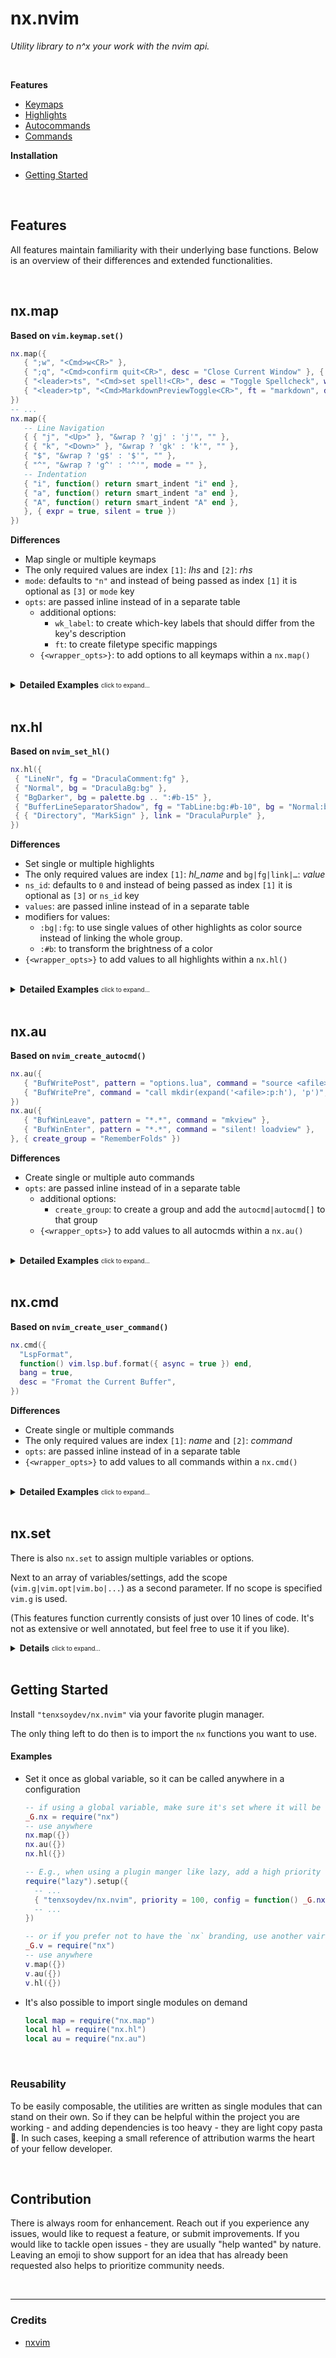 # nx.nvim

_Utility library to n^x your work with the nvim api._

<br>

**Features**

- [Keymaps](#nxmap)
- [Highlights](#nxhl)
- [Autocommands](#nxau)
- [Commands](#nxcmd)

**Installation**

- [Getting Started](#getting-started)

<br>

## Features

All features maintain familiarity with their underlying base functions. Below is an overview of their differences and extended functionalities.

<br>

## nx.map

**Based on `vim.keymap.set()`**

```lua
nx.map({
   { ";w", "<Cmd>w<CR>" },
   { ";q", "<Cmd>confirm quit<CR>", desc = "Close Current Window" }, {
   { "<leader>ts", "<Cmd>set spell!<CR>", desc = "Toggle Spellcheck", wk_label = "Spellcheck"} },
   { "<leader>tp", "<Cmd>MarkdownPreviewToggle<CR>", ft = "markdown", desc = "Toggle Markdown Preview" }
})
-- ...
nx.map({
   -- Line Navigation
   { { "j", "<Up>" }, "&wrap ? 'gj' : 'j'", "" },
   { { "k", "<Down>" }, "&wrap ? 'gk' : 'k'", "" },
   { "$", "&wrap ? 'g$' : '$'", "" },
   { "^", "&wrap ? 'g^' : '^'", mode = "" },
   -- Indentation
   { "i", function() return smart_indent "i" end },
   { "a", function() return smart_indent "a" end },
   { "A", function() return smart_indent "A" end },
   }, { expr = true, silent = true })
})
```

**Differences**

- Map single or multiple keymaps
- The only required values are index `[1]`: _lhs_ and `[2]`: _rhs_
- `mode`: defaults to `"n"` and instead of being passed as index `[1]` it is optional as `[3]` or `mode` key
- `opts`: are passed inline instead of in a separate table
  - additional options:
    - `wk_label`: to create which-key labels that should differ from the key's description
    - `ft`: to create filetype specific mappings
  - `{<wrapper_opts>}`: to add options to all keymaps within a `nx.map()`

<br>

<details>
<summary><b>Detailed Examples</b> <sub><sup>click to expand...</sup></sub></summary><br>

- ##### Feature overview

  ```lua
  nx.map({ ";q", "<Cmd>confirm quit<CR>", desc = "Close Current Window" })
  ---@ ╰── set a single keymap
  ---@ ╭── or lists of keymaps
  nx.map({
     -- Line Navigation
     ---@    ╭── multiple lhs
     { { "j", "<Up>" }, "&wrap ? 'gj' : 'j'", "" },
     { { "k", "<Down>" }, "&wrap ? 'gk' : 'k'", "" },
     { "$", "&wrap ? 'g$' : '$'", "" },
     { "^", "&wrap ? 'g^' : '^'", "" },
     -- Indentation
     { "i", function() return smart_indent "i" end },
     { "a", function() return smart_indent "a" end },
     { "A", function() return smart_indent "A" end },
     }, { expr = true, silent = true })
  ---@      ╰── wrapper opts apply options to all entries

  nx.map({
     { "<Esc>", "<Esc>", "i" },
     { "<C-c>", "<Cmd>close<CR>", { "i", "x" } },
     { "q", "<Cmd>close<CR>", "x" },
     ---@ set filetype keymaps ──╮ (in {wrapper_opts} or for single keymaps)
  }, { buffer = 0, ft = "DressingInput" })
  ```

  <br>

- ##### Mode

  Specify a `mode|mode[]` other than `"n"` as index `[3]` or `mode` key (inline or in `wrapper_opts`).

  ```lua
  nx.map({
  { "<kEnter>", "<CR>", { "", "!" }, desc = "Enter" }
  ---@ ^=                      ╰── or  ──╮
  { "<kEnter>", "<CR>", desc = "Enter", mode = { "", "!" } }
  }, { mode = { "", "!" }) -- or in wrapper_opts (here it has to be the `mode` key)
  ```

  <br>

- ##### Wrapper options

  Add options to all entries in a list of keymaps _- inline keymap options are treated with higher priority and won't be overwritten by wrapper options_. As an example let's use nx.map for <a target="_blank" href="https://github.com/neovim/nvim-lspconfig#suggested-configuration">nvim-lspconfig#suggested-configuration</a>

  ```lua
  ---@ common

  local opts = { noremap=true, silent=true }
  vim.keymap.set('n', '<space>e', vim.diagnostic.open_float, opts)
  vim.keymap.set('n', '[d', vim.diagnostic.goto_prev, opts)
  vim.keymap.set('n', ']d', vim.diagnostic.goto_next, opts)
  vim.keymap.set('n', '<space>q', vim.diagnostic.setloclist, opts)

  local on_attach = function(client, bufnr)
     local bufopts = { noremap=true, silent=true, buffer=bufnr }
     vim.keymap.set('n', 'gD', vim.lsp.buf.declaration, bufopts)
     vim.keymap.set('n', 'gd', vim.lsp.buf.definition, bufopts)
     vim.keymap.set('n', 'K', vim.lsp.buf.hover, bufopts)
     vim.keymap.set('n', 'gi', vim.lsp.buf.implementation, bufopts)
     vim.keymap.set('n', '<C-k>', vim.lsp.buf.signature_help, bufopts)
     vim.keymap.set('n', '<space>wa', vim.lsp.buf.add_workspace_folder, bufopts)
     vim.keymap.set('n', '<space>wr', vim.lsp.buf.remove_workspace_folder, bufopts)
     vim.keymap.set('n', '<space>wl', function()
        print(vim.inspect(vim.lsp.buf.list_workspace_folders()))
     end, bufopts)
     vim.keymap.set('n', '<space>D', vim.lsp.buf.type_definition, bufopts)
     vim.keymap.set('n', '<space>rn', vim.lsp.buf.rename, bufopts)
     vim.keymap.set('n', '<space>ca', vim.lsp.buf.code_action, bufopts)
     vim.keymap.set('n', 'gr', vim.lsp.buf.references, bufopts)
     vim.keymap.set('n', '<space>f', function() vim.lsp.buf.format { async = true } end, bufopts)
  end
  ```

  ```lua
  ---@ nx.map

  nx.map({
     { "<space>e", vim.diagnostic.open_float },
     { "[d", vim.diagnostic.goto_prev },
     { "]d", vim.diagnostic.goto_next },
     { "<space>q", vim.diagnostic.setloclist },
  }, { noremap = true, silent = true })

  local on_attach = function(client, bufnr)
     nx.map({
        { "gD", vim.lsp.buf.declaration },
        { "gd", vim.lsp.buf.definition },
        { "K", vim.lsp.buf.hover },
        { "gi", vim.lsp.buf.implementation },
        { "<C-k>", vim.lsp.buf.signature_help },
        { "<space>wa", vim.lsp.buf.add_workspace_folder },
        { "<space>wr", vim.lsp.buf.remove_workspace_folder },
        { "<space>wl", function() print(vim.inspect(vim.lsp.buf.list_workspace_folders())) end },
        { "<space>D", vim.lsp.buf.type_definition },
        { "<space>rn", vim.lsp.buf.rename },
        { "<space>ca", vim.lsp.buf.code_action },
        { "gr", vim.lsp.buf.references },
        { "<space>f", function() vim.lsp.buf.format { async = true } end },
     }, { noremap = true, silent = true, buffer = bufnr })
  end
  ```

  <br>

- ##### Custom which-key labels

  Register which-key labels that should differ from the mappings' description.
  They can be a `string` literal, `"ignore"`(^=`"which_key_ignore"`), or `{ sub_desc = "<pattern>" }` to exclude a pattern of the mappings `desc` key.

  <!-- panvimdoc-ignore-start -->

  <table>
    <tr align="center">
      <td width="400">
        <a href="https://user-images.githubusercontent.com/34311583/219030703-2592465d-6d3e-4283-ab0d-7e00c343e651.png">
          <img src="https://user-images.githubusercontent.com/34311583/219030703-2592465d-6d3e-4283-ab0d-7e00c343e651.png" />
        </a>
        <sup>
          <em>E.g., <code>Search</code> group</em>
        </sup>
        <br />
        <sup><em>🟣 desc labels | 🔵 custom labels</em></sup>
      </td>
      <td width="400">
        <a href="https://user-images.githubusercontent.com/34311583/219030828-1531aa9a-3fe1-4da1-96d9-0c558046df75.png">
          <img src="https://user-images.githubusercontent.com/34311583/219030828-1531aa9a-3fe1-4da1-96d9-0c558046df75.png" />
        </a>
        <sup>
          <em>E.g., <code>Toggle</code> group</em>
        </sup>
        <br />
        <sup><em>🟣 desc labels | 🔵 custom labels</em></sup>
      </td>
      <td width="400">
        <a href="https://user-images.githubusercontent.com/34311583/219030985-6c54cfca-b088-435b-b8b4-f596fa242056.png">
          <img src="https://user-images.githubusercontent.com/34311583/219030985-6c54cfca-b088-435b-b8b4-f596fa242056.png" />
        </a>
        <sup>
          <em>Preserve searchable description<br /></em>
        </sup>
        <sup>
          <em>e.g.: <code>:Telescope keymaps</code></em>
        </sup>
      </td>
    </tr>
  </table>

  <!-- panvimdoc-ignore-end -->

  The example below uses `wk_label` for a "`SnipRun`-keymap-family". It excludes the string `"SnipRun"` from being added to every entry on their which-key page.

  ```lua
  ---@ method 1: a custom `wk_label` per key
  nx.map {
     { "<leader>Rc", "<Cmd>SnipClose<CR>", desc = "Close SnipRun", wk_label = "Close" },
     { "<leader>Rf", "<Cmd>%SnipRun<CR>", desc = "Run File" },
     { "<leader>Ri", "<Cmd>SnipInfo<CR>", desc = "SnipRun Info", wk_label = "Info" },
     { "<leader>Rm", "<Cmd>SnipReplMemoryClean<CR>", desc = "SnipRun Clean Memory", wk_label = "Clean Memory" },
     { "<leader>Rr", "<Cmd>SnipReset<CR>", desc = "Reset SnipRun", wk_label = "Reset" },
     { "<leader>Rx", "<Cmd>SnipTerminate<CR>", desc = "Terminate SnipRun", wk_label = "Terminate" },
     { "<leader>R", "<Esc><Cmd>'<,'>SnipRun<CR>", "v", desc = "SnipRun Range", wk_label = "Run Range" },
  }

  ---@ method 2: use `sub_desc` in `wrapper_opts` to remove `SnipRun` from all entries
  nx.map({
     { "<leader>Rc", "<Cmd>SnipClose<CR>", desc = "Close SnipRun" },
     { "<leader>Rf", "<Cmd>%SnipRun<CR>", desc = "Run File" },
     { "<leader>Ri", "<Cmd>SnipInfo<CR>", desc = "SnipRun Info" },
     { "<leader>Rm", "<Cmd>SnipReplMemoryClean<CR>", desc = "SnipRun Clean Memory" },
     { "<leader>Rr", "<Cmd>SnipReset<CR>", desc = "Reset SnipRun" },
     { "<leader>Rx", "<Cmd>SnipTerminate<CR>", desc = "Terminate SnipRun" },
     { "<leader>RR", "<Esc><Cmd>'<,'>SnipRun<CR>", "v", desc = "SnipRun Range" },
  }, { wk_label = { sub_desc = "SnipRun" } })
  ```

  <br>

- ##### Type Annotations

  Allow your language server to assist you with hovers, completions, and diagnostics.

  <!-- panvimdoc-ignore-start -->

  <table>
    <tr align="center">
      <td>
        <a href="https://user-images.githubusercontent.com/34311583/219031105-f29cf684-dc64-4f63-8a05-e310e434b4ba.png">
          <img src="https://user-images.githubusercontent.com/34311583/219031105-f29cf684-dc64-4f63-8a05-e310e434b4ba.png" />
        </a>
        <sup><em>function hover</em></sup>
      </td>
      <td>
        <a href="https://user-images.githubusercontent.com/34311583/219031245-23176c70-bdb7-424d-a209-6af79fc757e8.png">
          <img src="https://user-images.githubusercontent.com/34311583/219031245-23176c70-bdb7-424d-a209-6af79fc757e8.png" />
        </a>
        <sup><em>field hover</em></sup>
      </td>
    </tr>
    <tr></tr>
    <tr align="center">
      <td>
        <a href="https://user-images.githubusercontent.com/34311583/219031260-c321d48d-f7ae-4e3f-b2ec-8cb7265a4905.png">
          <img src="https://user-images.githubusercontent.com/34311583/219031260-c321d48d-f7ae-4e3f-b2ec-8cb7265a4905.png" />
        </a>
        <sup><em>cmp</em></sup>
      </td>
      <td>
        <a href="https://user-images.githubusercontent.com/34311583/219030703-2592465d-6d3e-4283-ab0d-7e00c343e651.png">
          <img src="https://user-images.githubusercontent.com/34311583/219031166-52da4130-7f98-41bd-a783-07915ea74859.png" />
        </a>
        <sup><em>diagnostic</em></sup>
      </td>
    </tr>
  </table>

  <!-- panvimdoc-ignore-end -->

  This requires your runtime environment to be configured to include your plugin directories. An easy way is to have this automated using <a target="_blank" href="https://github.com/folke/neodev.nvim">folke/neodev.nvim</a>.

</details>

<br>

## nx.hl

**Based on `nvim_set_hl()`**

```lua
nx.hl({
 { "LineNr", fg = "DraculaComment:fg" },
 { "Normal", bg = "DraculaBg:bg" },
 { "BgDarker", bg = palette.bg .. ":#b-15" },
 { "BufferLineSeparatorShadow", fg = "TabLine:bg:#b-10", bg = "Normal:bg" } }
 { { "Directory", "MarkSign" }, link = "DraculaPurple" },
})
```

**Differences**

- Set single or multiple highlights
- The only required values are index `[1]`: _hl_name_ and `bg|fg|link|…`: _value_
- `ns_id`: defaults to `0` and instead of being passed as index `[1]` it is optional as `[3]` or `ns_id` key
- `values`: are passed inline instead of in a separate table
- modifiers for values:
  - `:bg|:fg`: to use single values of other highlights as color source instead of linking the whole group.
  - `:#b`: to transform the brightness of a color
- `{<wrapper_opts>}` to add values to all highlights within a `nx.hl()`

<br>

<details>
<summary><b>Detailed Examples</b> <sub><sup>click to expand...</sup></sub></summary><br>

- ##### Feature overview

  ```lua
  nx.hl({ "GitSignsCurrentLineBlame", fg = "Debug:fg", bg = "CursorLine:bg", italic = true })
  ---@ ╰── set a single highlight
  ---@ ╭── or lists of highlights
  nx.hl({
     { "Hex", fg = "#9370DB" },            --   ╮
     { "ColorName", fg = "MediumPurple" }, ---@ ├  kinds of values already possible without nx.nvim
     { "Decimal", fg = 9662683 },          --   ╯
     --
     { "Winbar", fg = "DraculaComment:fg" },
     ---@                       ╭────╯  use single values from other highlight groups
     { "Normal", bg = "DraculaBg:bg" },
     ---@ use a color with transformed brightness  ──╮ ╭─ darken
     { "BufferLineSeparatorShadow", fg = "TabLine:bg:#b-10", bg = "Normal:bg" } }
     ---@ e.g., with hex var ──╮         ╭─ brighten
     { "BgLight", bg = palette.bg .. ":#b+15" },
     ---@           ╭── multiple highlight names
     { { "Directory", "MarkSign" }, link = "DraculaPurple" },
  }, { bold = true, italic = true })
  ---@    ╰── wrapper opts apply values to all entries
  ```

  <br>

- ##### Wrapper options

  Add values to all entries in a list of highlights _- inline values are treated with higher priority and won't be overwritten by wrapper options_.

  ```lua
  nx.hl({
     { "NeoTreeTabActive", bg = "NeoTreeNormal:bg" },
     { "NeoTreeTabInactive", fg = "NeoTreeDimText:fg" },   -- ╮
     { "NeoTreeTabSeparatorInactive", fg = "TabLine:bg" }, -- ┤
  }, { bg = "TabLine:bg" }) ---@    applies `bg` these     -- ╯
  ```

</details>

<br>

## nx.au

**Based on `nvim_create_autocmd()`**

```lua
nx.au({
   { "BufWritePost", pattern = "options.lua", command = "source <afile>", desc = "Execute files on save" },
   { "BufWritePre", command = "call mkdir(expand('<afile>:p:h'), 'p')", desc = "Create non-existent parents" },
})
nx.au({
   { "BufWinLeave", pattern = "*.*", command = "mkview" },
   { "BufWinEnter", pattern = "*.*", command = "silent! loadview" },
}, { create_group = "RememberFolds" })
```

**Differences**

- Create single or multiple auto commands
- `opts`: are passed inline instead of in a separate table
  - additional options:
    - `create_group`: to create a group and add the `autocmd|autocmd[]` to that group
  - `{<wrapper_opts>}` to add values to all autocmds within a `nx.au()`

<br>

<details>
<summary><b>Detailed Examples</b> <sub><sup>click to expand...</sup></sub></summary><br>

- ##### Feature Description

  ```lua
  nx.au({ "FocusGained", pattern = "*.*", command = "checktime", desc = "Check if buffer changed outside of vim" })
  ---@ ╰── create a single autocommand
  ---@ ╭── or lists of autocommands
  nx.au({
     { "BufWinLeave", pattern = "*.*", command = "mkview" },
     { "BufWinEnter", pattern = "*.*", command = "silent! loadview" },
  }, { pattern = "*.*" })
  ---@     ╰── wrapper opts apply values to all entries without them
  ```

  <br>

- ##### Autocommand groups

  Besides the usual adding to existing autocommand groups using the `group` key, it is possible to create autocommand groups on the fly with the `create_group` key.

  ```lua
  nx.au({
     "BufWritePre",
     -- group = "FormatOnSave", ---@ use `group` as usual to add the autocmd to an already existing group
     create_group = "FormatOnSave", ---@ or create a new group while creating the autocmd
     callback = function()
        if next(vim.lsp.get_active_clients({ bufnr = 0 })) == nil then return end
        vim.lsp.buf.format({ async = false })
     end,
  })
  nx.au({
     { "BufWinLeave", pattern = "*.*", command = "mkview" },
     { "BufWinEnter", pattern = "*.*", command = "silent! loadview" },
     ---@   ╭── create an autocommand group in `wrapper_opts` and add all autocommands within this "nx.au()" call
  }, { create_group = "RememberFolds" })
  ```

</details>

<br>

## nx.cmd

**Based on `nvim_create_user_command()`**

```lua
nx.cmd({
  "LspFormat",
  function() vim.lsp.buf.format({ async = true }) end,
  bang = true,
  desc = "Fromat the Current Buffer",
})
```

**Differences**

- Create single or multiple commands
- The only required values are index `[1]`: _name_ and `[2]`: _command_
- `opts`: are passed inline instead of in a separate table
- `{<wrapper_opts>}` to add values to all commands within a `nx.cmd()`

<br>

<details>
<summary><b>Detailed Examples</b> <sub><sup>click to expand...</sup></sub></summary><br>

- ##### Feature Description

  ```lua
  ---@ ╭── create a single command
  nx.cmd({ "ResetTerminal", function() vim.cmd("set scrollback=1 | sleep 10m | set scrollback=10000") end })
  ---@ ╭── or lists of commands
  nx.cmd({
     { "LspFormat", function() vim.lsp.buf.format({ async = true }) end },
     { "LspToggleAutoFormat", function(opt) toggle_format_on_save(opt.args) end, nargs = "?" },
     { "ToggleBufferDiagnostics", function() toggle_buffer_diags(vim.fn.bufnr()) end },
  }, { bang = true })
  ---@   ╰── wrapper opts apply options to all entries without them
  ```

</details>

<br>

## nx.set

There is also `nx.set` to assign multiple variables or options.

Next to an array of variables/settings, add the scope (`vim.g|vim.opt|vim.bo|...`) as a second parameter. If no scope is specified `vim.g` is used.

(This features function currently consists of just over 10 lines of code. It's not as extensive or well annotated, but feel free to use it if you like).

<details>

<summary><b>Details</b> <sub><sup>click to expand...</sup></sub></summary><br>

- Variables

  ```lua
  nx_set({
     dracula_italic = 1,
     dracula_bold = 1,
     dracula_full_special_attrs_support = 1,
     dracula_colorterm = 0,
  })
  -- common way:
  vim.g.dracula_italic = 1
  vim.g.dracula_bold = 1
  vim.g.dracula_full_special_attrs_support = 1
  vim.g.dracula_colorterm = 0
  ```

- Options

  ```lua
  nx.set({
     -- General
     clipboard = "unnamedplus", -- use system clipboard
     mouse = "a", -- allow mouse in all modes
     showmode = false, -- print vim mode on enter
     termguicolors = true, -- set term gui colors
     timeoutlen = 350, -- time to wait for a mapped sequence to complete
     fillchars__append = [[eob: ,fold: ,foldopen:,foldsep: ,foldclose:›, vert:▏]],
     listchars__append = [[space:⋅, trail:⋅, eol:↴]],
     -- Auxiliary files
     undofile = true, -- enable persistent undo
     backup = false, -- create a backup file
     swapfile = false, -- create a swap file
     -- Command line
     cmdheight = 0,
     -- Completion menu
     pumheight = 14, -- completion popup menu height
     shortmess__append = "c", -- don't give completion-menu messages
     -- Gutter
     number = true, -- show line numbers
     numberwidth = 3, -- number column width - default "4"
     relativenumber = true, -- set relative line numbers
     signcolumn = "yes:2", -- use fixed width signcolumn - prevents text shift when adding signs
     -- Search
     hlsearch = true, -- highlight matches in previous search pattern
     ignorecase = true, -- ignore case in search patterns
     smartcase = true, -- use smart case
     -- ...
  }, vim.opt)
  ```

</details>

<br>

## Getting Started

Install `"tenxsoydev/nx.nvim"` via your favorite plugin manager.

The only thing left to do then is to import the `nx` functions you want to use.<br>

#### Examples

- Set it once as global variable, so it can be called anywhere in a configuration

  ```lua
  -- if using a global variable, make sure it's set where it will be loaded before it's used in another place
  _G.nx = require("nx")
  -- use anywhere
  nx.map({})
  nx.au({})
  nx.hl({})
  ```

  ```lua
  -- E.g., when using a plugin manger like lazy, add a high priority
  require("lazy").setup({
    -- ...
    { "tenxsoydev/nx.nvim", priority = 100, config = function() _G.nx = require "nx" end },
    -- ...
  })
  ```

  ```lua
  -- or if you prefer not to have the `nx` branding, use another vairable name
  _G.v = require("nx")
  -- use anywhere
  v.map({})
  v.au({})
  v.hl({})
  ```

- It's also possible to import single modules on demand

  ```lua
  local map = require("nx.map")
  local hl = require("nx.hl")
  local au = require("nx.au")
  ```

<br>

### Reusability

To be easily composable, the utilities are written as single modules that can stand on their own. So if they can be helpful within the project you are working - and adding dependencies is too heavy - they are light copy pasta 🍝. In such cases, keeping a small reference of attribution warms the heart of your fellow developer.

<br>

## Contribution

There is always room for enhancement. Reach out if you experience any issues, would like to request a feature, or submit improvements. If you would like to tackle open issues - they are usually "help wanted" by nature. Leaving an emoji to show support for an idea that has already been requested also helps to prioritize community needs.

<br>

---

### Credits

- [nxvim](https://github.com/tenxsoydev/nxvim/)
